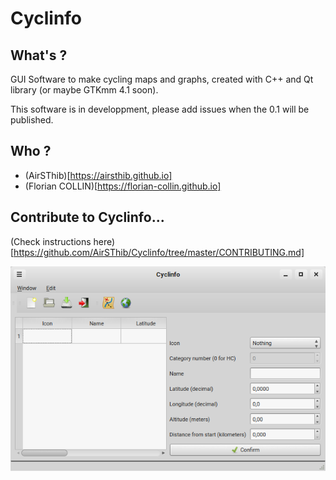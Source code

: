 # Cyclinfo

## What's ?

GUI Software to make cycling maps and graphs, created with C++ and Qt library (or maybe GTKmm 4.1 soon).

This software is in developpment, please add issues when the 0.1 will be published.

## Who ?

* (AirSThib)[https://airsthib.github.io]
* (Florian COLLIN)[https://florian-collin.github.io]

## Contribute to Cyclinfo...

(Check instructions here)[https://github.com/AirSThib/Cyclinfo/tree/master/CONTRIBUTING.md]

![screenshot](screenshot.png)
